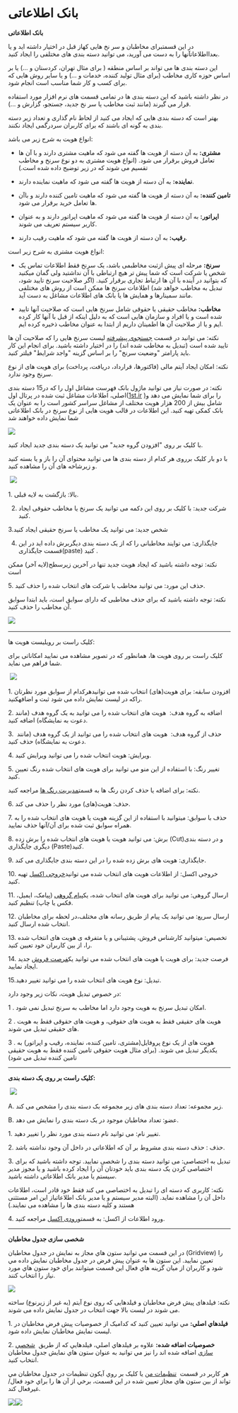 # بانک اطلاعاتی        

**بانک اطلاعاتی**

 در این قسمتبرای مخاطبان و سر نخ هایی کهاز قبل در اختیار داشته اید و یا بعدااطلاعاتآنها را به دست می آورید، می توانید دسته بندی های مختلفی را ایجاد کنید.

این دسته بندی ها می تواند بر اساس منطقه ( برای مثال تهران، کردستان و ...) یا بر اساس حوزه کاری مخاطب (برای مثال تولید کننده، خدمات و ...) و یا سایر روش هایی که برای کسب و کار شما مناسب است انجام شود.

در نظر داشته باشید که این دسته بندی ها در تمامی قسمت های نرم افزار مورد استفاده قرار می گیرند (مانند ثبت مخاطب یا سر نخ جدید، جستجو، گزارش و ...).

بهتر است که دسته بندی هایی که ایجاد می کنید از لحاظ نام گذاری و تعداد زیر دسته بندی به گونه ای باشند که برای کاربران سردرگمی ایجاد نکنند.

انواع هویت به شرح زیر می باشد:

*   **مشتری:** به آن دسته از هویت ها گفته می شود که ماهیت مشتری دارند و با آن ها تعامل فروش برقرار می شود. (انواع هویت مشتری به دو نوع سرنخ و مخاطب تقسیم می شوند که در زیر توضیح داده شده است.)
    
*   **نماینده:** به آن دسته از هویت ها گفته می شود که ماهیت نماینده دارند.
    
*   **تامین کننده:** به آن دسته از هویت ها گفته می شود که ماهیت تامین کننده دارند و باآن ها تعامل خرید برقرار می شود.
    
*   **اپراتور:** به آن دسته از هویت ها گفته می شود که ماهیت اپراتور دارند و به عنوان کاربر سیستم تعریف می شوند.
    
*   **رقیب:** به آن دسته از هویت ها گفته می شود که ماهیت رقیب دارند.
    

انواع هویت مشتری به شرح زیر است:

*   **سرنخ:** مرحله ای پیش ازثبت مخاطبمی باشد، یک سرنخ فقط اطلاعات تماس یک شخص یا شرکت است که شما پیش تر هیچ ارتباطی با آن نداشتید ولی گمان میکنید که بتوانید در آینده با آن ها ارتباط تجاری برقرار کنید. (اگر صلاحیت سرنخ تایید شود، تبدیل به مخاطب خواهد شد) اطلاعات سرنخ ها ممکن است از روش های مختلفی مانند سمینارها و همایش ها یا بانک های اطلاعات مشاغل به دست آید.

*   **مخاطب:** مخاطب حقیقی یا حقوقی شامل سرنخ هایی است که صلاحیت آنها تایید شده است و یا افراد و سازمان هایی است که به دلیل اینکه از قبل با آنها کار کرده ایم و یا از صلاحیت آن ها اطمینان داریم از ابتدا به عنوان مخاطب ذخیره کرده ایم.

نکته: می توانید در قسمت [جستجوی پیشرفته](http://www.payamgostar.com/support/help/v3/index.md?page=HelpPayamgostar/PayamGostarSyncBank/AdvancedSearch.md) لیست سرنخ هایی را که صلاحیت آن ها تایید شده است (تبدیل به مخاطب شده اند) را در اختیار داشته باشید. برای انجام این کار باید پارامتر "وضعیت سرنخ" را بر اساس گزینه "واجد شرایط" فیلتر کنید. 

نکته: امکان ایجاد آیتم مالی (فاکتورها، قرارداد، دریافت، پرداخت) برای هویت های از نوع سرنخ وجود ندارد.

نکته: در صورت نیاز می توانید ماژول بانک فهرست مشاغل اول را که در15 دسته بندی اصلی، اطلاعات مشاغل ثبت شده در پرتال اول([1st.ir](../1st.md) )را برای شما نمایش می دهد و شامل بیش از 200 هزار هویت مختلف از مشاغل سراسر کشور است را به عنوان یک بانک کمکی تهیه کنید. این اطلاعات در قالب هویت هایی از نوع سرنخ در بانک اطلاعاتی شما نمایش داده خواهند شد

![](JobsForFirst/JobsForFirst.JPG)

با کلیک بر روی "افزودن گروه جدید" می توانید یک دسته بندی جدید ایجاد کنید.

با دو بار کلیک برروی هر کدام از دسته بندی ها می توانید محتوای آن را باز و یا بسته کنید و زیرشاخه های آن را مشاهده کنید.

 ![](JobsForFirst/BrowseOrganizations1.png)

1\. بالا: بازگشت به لایه قبلی.

2. شرکت جدید: با کلیک بر روی این دکمه می توانید یک سرنخ یا مخاطب حقوقی ایجاد کنید.

3.شخص جدید: می توانید یک مخاطب یا سرنخ حقیقی ایجاد کنید

4. جایگذاری: می توایند مخاطبانی را که از یک دسته بندی دیگربرش داده اید در این قسمت جایگذاری(paste) کنید .

نکته: توجه داشته باشید که ایجاد هویت جدید تنها در آخرین زیرسطح(لایه آخر) ممکن است

5\. حذف این مورد: می توانید مخاطب یا شرکت های انتخاب شده را حذف کنید.

نکته: توجه داشته باشید که برای حذف مخاطبی که دارای سوابق است، باید ابتدا سوابق آن مخاطب را حذف کنید.

![](JobsForFirst/LastLayer.png)  

* * *

 کلیک راست بر رویلیست هویت ها:

کلیک راست بر روی هویت ها، همانطور که در تصویر مشاهده می نمایید امکاناتی برای شما فراهم می نماید.

 ![](JobsForFirst/RightClickContacts.png)

1\. افزودن سابقه:  برای هویت(های) انتخاب شده می توانیدهرکدام از سوابق مورد نظرتان راکه در لیست نمایش داده می شود ثبت و اضافهکنید.

2\. اضافه به گروه هدف:  هویت های انتخاب شده را می توانید به یک گروه هدف (مانند دعوت به نمایشگاه) اضافه کنید.

3.  حذف از گروه هدف:  هویت های  انتخاب شده را می توانید از یک گروه هدف (مانند دعوت به نمایشگاه) حذف کنید.

4\. ویرایش: هویت انتخاب شده را می توانید ویرایش کنید.

5\. تغییر رنگ: با استفاده از این منو می توانید برای هویت های انتخاب شده رنگ تعیین کنید.

نکته: برای اضافه یا حذف کردن رنگ ها به قسمت[مدیریت رنگ ها](../BaseInformatio/Colormanagement.md) مراجعه کنید.

6\. حذف: هویت(های) مورد نظر را حذف می کند.

7\. حذف با سوابق:  میتوانید با استفاده از این گزینه هویت یا هویت های انتخاب شده را به همراه سوابق ثبت شده برای آن/آنها حذف نمایید.

8\. برش: می توانید هویت یا هویت های انتخاب شده را برش زده (Cut)و در دسته بندی دیگری جایگذاری (Paste)کنید.

9\. جایگذاری: هویت های برش زده شده را در این دسته بندی جایگذاری می کند.

10\. خروجی اکسل: از اطلاعات هویت های انتخاب شده می توانید[خروجی اکسل](ExitExcell.md) تهیه کنید.

11\. ارسال گروهی: می توانید برای هویت های انتخاب شده، یک[پیام گروهی](../AdvertisedTools.md) (پیامک، ایمیل، فکس یا چاپ) تنظیم کنید.

12\. ارسال سریع: می توانید یک پیام از طریق رسانه های مختلف،در لحظه برای مخاطبان انتخاب شده ارسال کنید.

13\. تخصیص: میتوانید کارشناس فروش، پشتیبانی و یا متفرقه ی هویت های انتخاب شده را، از بین کاربران خود تعیین کنید.

14\. فرصت جدید: برای هویت یا هویت های انتخاب شده می توانید یک[فرصت فروش](JobsForFirst/Background/NewOpportunity.md) جدید ایجاد نمایید.

15.تبدیل: نوع هویت های انتخاب شده را می توانید تغییر دهید.

در خصوص تبدیل هویت، نکات زیر وجود دارد:

1 . امکان تبدیل سرنخ به هویت وجود دارد اما مخاطب به سرنخ تبدیل نمی شود.

2 . هویت های حقیقی فقط به هویت های حقوقی، و هویت های حقوقی فقط به هویت های حقیقی تبدیل می شوند.

3 . هویت های از یک نوع پروفایل(مشتری، تامین کننده، نماینده، رقیب و اپراتور) به یکدیگر تبدیل می شوند. (برای مثال هویت حقوقی تامین کننده فقط به هویت حقیقی تامین کننده تبدیل می شود)

* * *

**کلیک راست بر روی یک دسته بندی:**

 ![](JobsForFirst/ExcelImport.png)

A. زیر مجموعه: تعداد دسته بندی های زیر مجموعه بک دسته بندی را مشخص می کند.

B. عضو: تعداد مخاطبان موجود در یک دسته بندی را نمایش می دهد.

1\. تغییر نام: می توانید نام دسته بندی مورد نظر را تغییر دهید.

2\. حذف : حذف دسته بندی  مشروط بر آن که اطلاعاتی در داخل آن وجود نداشته باشد.

3\. تبدیل به اختصاصی: می توانید دسته بندی را شخصی نمایید. توجه داشته باشید که برای اختصاصی کردن یک دسته بندی باید خودتان آن را ایجاد کرده باشید و یا مجوز مدیر سیستم یا مدیر بانک اطلاعاتی داشته باشید.

نکته: کاربری که دسته ای را تبدیل به اختصاصی می کند فقط خود قادر است، اطلاعات داخل آن را مشاهده نماید. (البته مدیر سیستم و یا مدیر بانک اطلاعاتیاز این امر مستثنی هستند و کلیه دسته بندی ها را مشاهده می نمایند.)

4\. ورود اطلاعات از اکسل: به قسمت[ورودی اکسل](InteranceExcell.md) مراجعه کنید.

* * *

**شخصی سازی جدول مخاطبان**

در اين قسمت مي توانيد ستون هاي مجاز به نمايش در جدول مخاطبان (Gridview) را تعيين نماييد. اين ستون ها به عنوان پیش فرض در جدول مخاطبان نمايش داده مي شود و کاربران از ميان گزينه هاي فعال اين قسمت میتوانند براي خود ستون هاي مورد نياز را انتخاب کنند.

![](../Setting/TotalSetting/Gridviewsetting/Gridviewsetting.png)

نکته: فیلدهای پیش فرض مخاطبان و فیلدهایی که روی نوع آیتم (به غیر از زیرنوع) ساخته می شوند در لیست بالا جهت انتخاب در جدول نمایش داده می شوند.

1\. **فيلدهاي اصلي:** مي توانيد تعيين کنيد که کداميک از خصوصيات پيش فرض مخاطبان در ليست نمايش مخاطبان نمايش داده شود.

2\. **خصوصيات اضافه شده:** علاوه بر فيلدهاي اصلي، فيلدهايي که از طريق  [شخصي سازي](../Personalizing/Totalview.md) اضافه شده اند را نيز مي توانيد به عنوان ستون هاي نمايش جدول مخاطبان انتخاب کنيد.

هر کاربر در قسمت  [تنظيمات من](../../Home/MySetting.md) يا کليک بر روي آيکون تنظيمات در جدول مخاطبان مي تواند از بين ستون هاي مجاز تعيين شده در اين قسمت، برخي از آن ها را براي خود فعال/غيرفعال کند.

![](../Setting/TotalSetting/Gridviewsetting/Gridviewsetting1.png)![](../Setting/TotalSetting/Gridviewsetting/Gridviewsetting2.png)